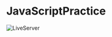 # JavaScriptPractice
![LiveServer](https://github.com/user-attachments/assets/40c835be-ea20-4ca3-b985-2f95ffc44201)

